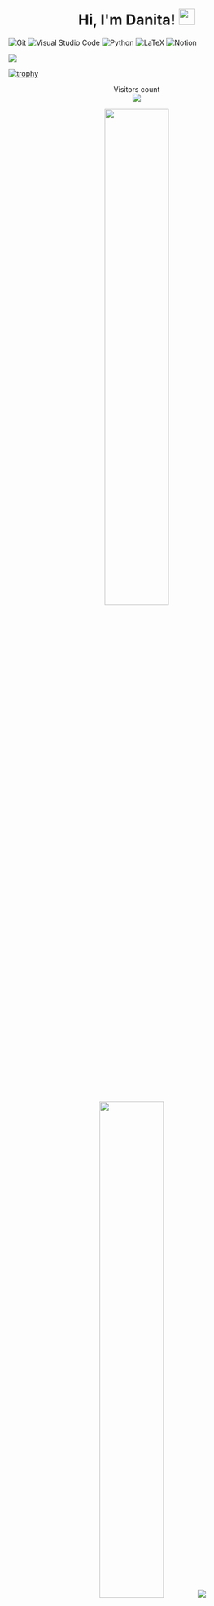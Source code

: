 <h1 align="center"> Hi, I'm Danita!
<img src="https://github.com/blackcater/blackcater/raw/main/images/Hi.gif" height="32"/></h1>

<!--
### На протяжении полугода обучаюсь в "Школе 21" от Сбера.
-->

![Git](https://img.shields.io/badge/git-%23F05033.svg?style=for-the-badge&logo=git&logoColor=white)
![Visual Studio Code](https://img.shields.io/badge/Visual%20Studio%20Code-0078d7.svg?style=for-the-badge&logo=visual-studio-code&logoColor=white)
![Python](https://img.shields.io/badge/python-3670A0?style=for-the-badge&logo=python&logoColor=ffdd54)
![LaTeX](https://img.shields.io/badge/latex-%23008080.svg?style=for-the-badge&logo=latex&logoColor=white)
![Notion](https://img.shields.io/badge/Notion-%23000000.svg?style=for-the-badge&logo=notion&logoColor=white)


![](https://github-profile-summary-cards.vercel.app/api/cards/most-commit-language?username=FlameDanita&theme=solarized_dark)

[![trophy](https://github-profile-trophy.vercel.app/?username=FlameDanita&theme=onedark&row=2)](https://github.com/FlameDanita/github-profile-trophy)

<p align="center"> 
  Visitors count<br>
  <img src="https://profile-counter.glitch.me/FlameDanita/count.svg" />
</p>

<p align="center">
  <img height="50%" width="auto" src ="https://github-readme-stats.vercel.app/api?username=FlameDanita&show_icons=true&count_private=true&theme=darcula&hide_border=true&hide=issues,contribs&bg_color=00000000">
  <img height="50%" width="auto" src ="https://github-readme-stats.vercel.app/api/top-langs/?username=FlameDanita&layout=compact&hide_border=true&theme=darcula&bg_color=00000000&langs_count=6&hide=jupyter%20notebook,tex,css,php&exclude_repo=Pacman-AI">
  <img src ="https://github-readme-streak-stats.herokuapp.com?user=FlameDanita&theme=darcula&hide_border=true&background=FFFFFF00">
</p>

<p align="center">
  <img align="left" src ="https://github-readme-stats.vercel.app/api/pin/?username=FlameDanita&repo=PM-swift-app">
  <img align="right" src ="https://github-readme-stats.vercel.app/api/pin/?username=FlameDanita&repo=pixel-weather">
</p>
